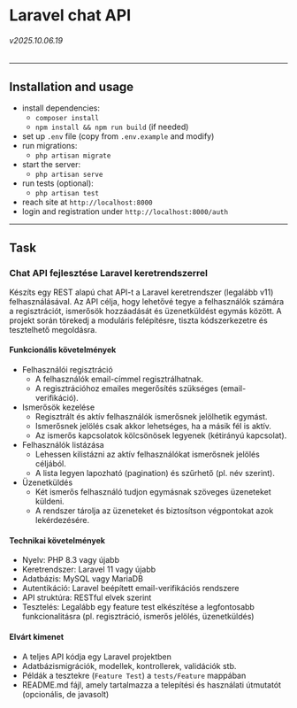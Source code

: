# Laravel chat API
###### v2025.10.06.19

---

## Installation and usage

- install dependencies:
  - `composer install`
  - `npm install && npm run build` (if needed)
- set up `.env` file (copy from `.env.example` and modify)
- run migrations:
  - `php artisan migrate`
- start the server:
  - `php artisan serve`
- run tests (optional):
    - `php artisan test`
- reach site at `http://localhost:8000`
- login and registration under `http://localhost:8000/auth`

---

## Task

### Chat API fejlesztése Laravel keretrendszerrel

Készíts egy REST alapú chat API-t a Laravel keretrendszer (legalább v11) felhasználásával.
Az API célja, hogy lehetővé tegye a felhasználók számára a regisztrációt, ismerősök
hozzáadását és üzenetküldést egymás között. A projekt során törekedj a moduláris felépítésre,
tiszta kódszerkezetre és tesztelhető megoldásra.

#### Funkcionális követelmények

- Felhasználói regisztráció
  - A felhasználók email-címmel regisztrálhatnak.
  - A regisztrációhoz emailes megerősítés szükséges (email-verifikáció). 
- Ismerősök kezelése
  - Regisztrált és aktív felhasználók ismerősnek jelölhetik egymást.
  - Ismerősnek jelölés csak akkor lehetséges, ha a másik fél is aktív.
  - Az ismerős kapcsolatok kölcsönösek legyenek (kétirányú kapcsolat).
- Felhasználók listázása
  - Lehessen kilistázni az aktív felhasználókat ismerősnek jelölés céljából.
  - A lista legyen lapozható (pagination) és szűrhető (pl. név szerint).
- Üzenetküldés
  - Két ismerős felhasználó tudjon egymásnak szöveges üzeneteket küldeni.
  - A rendszer tárolja az üzeneteket és biztosítson végpontokat azok lekérdezésére.

#### Technikai követelmények

- Nyelv: PHP 8.3 vagy újabb
- Keretrendszer: Laravel 11 vagy újabb
- Adatbázis: MySQL vagy MariaDB
- Autentikáció: Laravel beépített email-verifikációs rendszere
- API struktúra: RESTful elvek szerint
- Tesztelés: Legalább egy feature test elkészítése a legfontosabb funkcionalitásra (pl. regisztráció, ismerős jelölés, üzenetküldés)

#### Elvárt kimenet

- A teljes API kódja egy Laravel projektben
- Adatbázismigrációk, modellek, kontrollerek, validációk stb.
- Példák a tesztekre (`Feature Test`) a `tests/Feature` mappában
- README.md fájl, amely tartalmazza a telepítési és használati útmutatót (opcionális, de javasolt)
